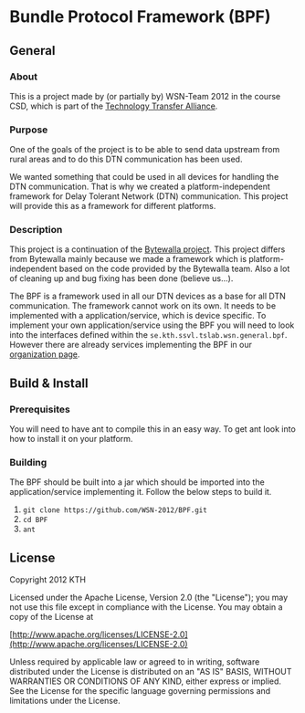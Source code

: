 # Bundle Protocol Framework (BPF)

## General
### About
This is a project made by (or partially by) WSN-Team 2012 in the course CSD, which is part of the [Technology Transfer Alliance](http://ttaportal.org/).
### Purpose
One of the goals of the project is to be able to send data upstream from rural areas and to do this DTN communication has been used.

We wanted something that could be used in all devices for handling the DTN communication. That is why we created a platform-independent framework for Delay Tolerant Network (DTN) communication. This project will provide this as a framework for different platforms. 
### Description
This project is a continuation of the [Bytewalla project](https://code.google.com/p/dtn-bytewalla/). This project differs from Bytewalla mainly because we made a framework which is platform-independent based on the code provided by the Bytewalla team. Also a lot of cleaning up and bug fixing has been done (believe us...).

The BPF is a framework used in all our DTN devices as a base for all DTN communication. The framework cannot work on its own. It needs to be implemented with a application/service, which is device specific. To implement your own application/service using the BPF you will need to look into the interfaces defined within the `se.kth.ssvl.tslab.wsn.general.bpf`. However there are already services implementing the BPF in our [organization page](https://github.com/WSN-2012).


## Build & Install

### Prerequisites
You will need to have ant to compile this in an easy way. To get ant look into how to install it on your platform.

### Building
The BPF should be built into a jar which should be imported into the application/service implementing it. 
Follow the below steps to build it.

1.  `git clone https://github.com/WSN-2012/BPF.git`
2.  `cd BPF`
3.  `ant`

## License
Copyright 2012 KTH

   Licensed under the Apache License, Version 2.0 (the "License");
   you may not use this file except in compliance with the License.
   You may obtain a copy of the License at

   [http://www.apache.org/licenses/LICENSE-2.0](http://www.apache.org/licenses/LICENSE-2.0)

   Unless required by applicable law or agreed to in writing, software
   distributed under the License is distributed on an "AS IS" BASIS,
   WITHOUT WARRANTIES OR CONDITIONS OF ANY KIND, either express or implied.
   See the License for the specific language governing permissions and
   limitations under the License.
